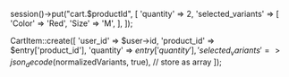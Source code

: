 session()->put("cart.$productId", [
'quantity' => 2,
'selected_variants' => [
'Color' => 'Red',
'Size' => 'M',
],
]);

[//]: # (TODO json_encode -> normalize_variants)
CartItem::create([
'user_id' => $user->id,
'product_id' => $entry['product_id'],
'quantity' => $entry['quantity'],
'selected_variants' => json_decode($normalizedVariants, true), // store as array
]);
